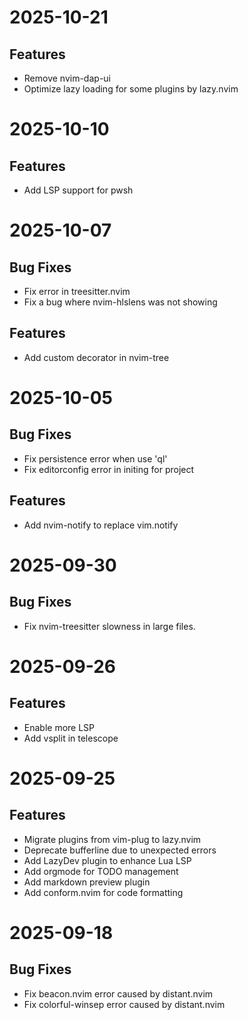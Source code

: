 # 2025-10-21

## Features
- Remove nvim-dap-ui
- Optimize lazy loading for some plugins by lazy.nvim


# 2025-10-10

## Features
- Add LSP support for pwsh


# 2025-10-07

## Bug Fixes
- Fix error in treesitter.nvim
- Fix a bug where nvim-hlslens was not showing

## Features
- Add custom decorator in nvim-tree


# 2025-10-05

## Bug Fixes
- Fix persistence error when use 'ql'
- Fix editorconfig error in initing for project

## Features
- Add nvim-notify to replace vim.notify


# 2025-09-30

## Bug Fixes
- Fix nvim-treesitter slowness in large files.


# 2025-09-26

## Features
- Enable more LSP
- Add vsplit in telescope


# 2025-09-25

## Features
- Migrate plugins from vim-plug to lazy.nvim
- Deprecate bufferline due to unexpected errors
- Add LazyDev plugin to enhance Lua LSP
- Add orgmode for TODO management
- Add markdown preview plugin
- Add conform.nvim for code formatting


# 2025-09-18

## Bug Fixes
- Fix beacon.nvim error caused by distant.nvim
- Fix colorful-winsep error caused by distant.nvim
